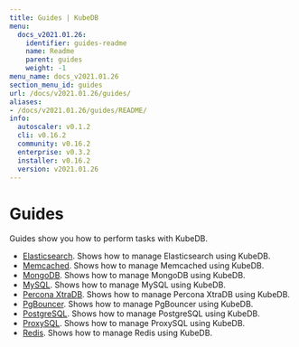 ```yaml
---
title: Guides | KubeDB
menu:
  docs_v2021.01.26:
    identifier: guides-readme
    name: Readme
    parent: guides
    weight: -1
menu_name: docs_v2021.01.26
section_menu_id: guides
url: /docs/v2021.01.26/guides/
aliases:
- /docs/v2021.01.26/guides/README/
info:
  autoscaler: v0.1.2
  cli: v0.16.2
  community: v0.16.2
  enterprise: v0.3.2
  installer: v0.16.2
  version: v2021.01.26
---
```


# Guides

Guides show you how to perform tasks with KubeDB.

- [Elasticsearch](/docs/v2021.01.26/guides/elasticsearch/README). Shows how to manage Elasticsearch using KubeDB.
- [Memcached](/docs/v2021.01.26/guides/memcached/README). Shows how to manage Memcached using KubeDB.
- [MongoDB](/docs/v2021.01.26/guides/mongodb/README). Shows how to manage MongoDB using KubeDB.
- [MySQL](/docs/v2021.01.26/guides/mysql/README). Shows how to manage MySQL using KubeDB.
- [Percona XtraDB](/docs/v2021.01.26/guides/percona-xtradb/README). Shows how to manage Percona XtraDB using KubeDB.
- [PgBouncer](/docs/v2021.01.26/guides/pgbouncer/README). Shows how to manage PgBouncer using KubeDB.
- [PostgreSQL](/docs/v2021.01.26/guides/postgres/README). Shows how to manage PostgreSQL using KubeDB.
- [ProxySQL](/docs/v2021.01.26/guides/proxysql/README). Shows how to manage ProxySQL using KubeDB.
- [Redis](/docs/v2021.01.26/guides/redis/README). Shows how to manage Redis using KubeDB.
